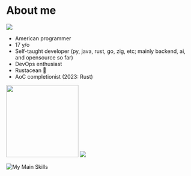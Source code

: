 # About me

[![](https://komarev.com/ghpvc/?username=HyperCodec&style=for-the-badge)](https://github.com/HyperCodec/)

- American programmer
- 17 y/o
- Self-taught developer (py, java, rust, go, zig, etc; mainly backend, ai, and opensource so far)
- DevOps enthusiast
- Rustacean 🦀
- AoC completionist (2023: Rust)

<p><img src="https://github-readme-stats.vercel.app/api/top-langs?username=HyperCodec&theme=transparent&hide_border=true&layout=compact&langs_count=10&hide=css" height="192px">
<img src="https://github-readme-streak-stats.herokuapp.com/?user=HyperCodec&hide_border=true&card_width=338&theme=transparent"></p>

![My Main Skills](https://skillicons.dev/icons?i=discord,bots,docker,flask,github,githubactions,go,gradle,idea,java,md,maven,mongodb,neovim,postman,py,pytorch,regex,replit,rocket,rust,stackoverflow,tauri,vscode,wasm,zig)

